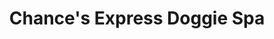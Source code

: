 ---
title: "Chance's Express Doggie Spa"
url: /milwaukee/chances-express-doggie-spa/
shop: pet grooming
---
